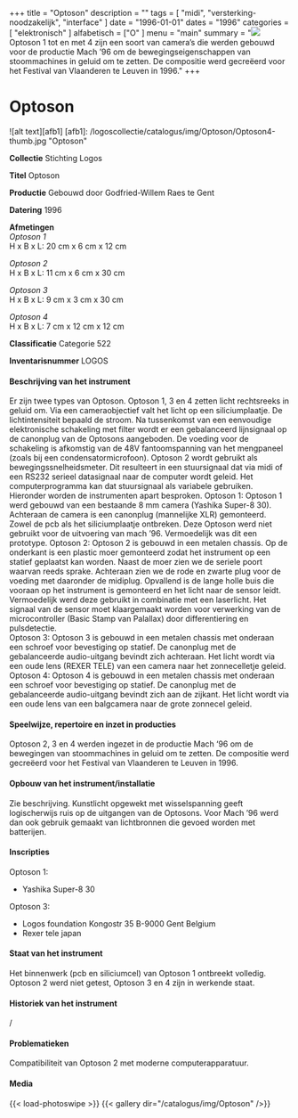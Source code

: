 ﻿+++
title = "Optoson"
description = ""
tags = [ "midi", "versterking-noodzakelijk", "interface"
]
date = "1996-01-01"
dates = "1996"
categories = [ "elektronisch"
]
alfabetisch = ["O"
]
menu = "main"
summary = "<a href='/logoscollectie/catalogus/1996/opstoson'><img src='/logoscollectie/catalogus/img/Optoson/Optoson4-thumb.jpg'></a>Optoson 1 tot en met 4 zijn een soort van camera’s die werden gebouwd voor de productie Mach ’96 om de bewegingseigenschappen van stoommachines in geluid om te zetten. De compositie werd gecreëerd voor het Festival van Vlaanderen te Leuven in 1996."
+++


# Optoson

![alt text][afb1]
[afb1]: /logoscollectie/catalogus/img/Optoson/Optoson4-thumb.jpg "Optoson"

**Collectie** 
Stichting Logos

**Titel**
Optoson

**Productie**
Gebouwd door Godfried-Willem Raes te Gent

**Datering**
1996

**Afmetingen**<br>
*Optoson 1*<br>
H x B x L: 20 cm x 6 cm x 12 cm<br>

*Optoson 2*<br>
H x B x L: 11 cm x 6 cm x 30 cm<br>

*Optoson 3*<br>
H x B x L: 9 cm x 3 cm x 30 cm<br>

*Optoson 4*<br>
H x B x L: 7 cm x 12 cm x 12 cm<br>

**Classificatie**
Categorie 522

**Inventarisnummer**
LOGOS 

#### Beschrijving van het instrument
Er zijn twee types van Optoson. Optoson 1, 3 en 4 zetten licht rechtsreeks in geluid om. Via een cameraobjectief valt het licht op een siliciumplaatje. De lichtintensiteit bepaald de stroom. Na tussenkomst van een eenvoudige elektronische schakeling met filter wordt er een gebalanceerd lijnsignaal op de canonplug van de Optosons aangeboden. De voeding voor de schakeling is afkomstig van de 48V fantoomspanning van het mengpaneel (zoals bij een condensatormicrofoon). 
Optoson 2 wordt gebruikt als bewegingssnelheidsmeter. Dit resulteert in een stuursignaal dat via midi of een RS232 serieel datasignaal naar de computer wordt geleid. Het computerprogramma kan dat stuursignaal als variabele gebruiken.
Hieronder worden de instrumenten apart besproken.
Optoson 1:
Optoson 1 werd gebouwd van een bestaande 8 mm camera (Yashika Super-8 30). Achteraan de camera is een canonplug (mannelijke XLR) gemonteerd. Zowel de pcb als het siliciumplaatje ontbreken. Deze Optoson werd niet gebruikt voor de uitvoering van mach ’96. Vermoedelijk was dit een prototype.
Optoson 2:
Optoson 2 is gebouwd in een metalen chassis. Op de onderkant is een plastic moer gemonteerd zodat het instrument op een statief geplaatst kan worden. Naast de moer zien we de seriele poort waarvan reeds sprake. Achteraan zien we de rode en zwarte plug voor de voeding met daaronder de midiplug. Opvallend is de lange holle buis die vooraan op het instrument is gemonteerd en het licht naar de sensor leidt. Vermoedelijk werd deze gebruikt in combinatie met een laserlicht. Het signaal van de sensor moet klaargemaakt worden voor verwerking van de microcontroller (Basic Stamp van Palallax) door differentiering en pulsdetectie.   
Optoson 3:
Optoson 3 is gebouwd in een metalen chassis met onderaan een schroef voor bevestiging op statief. De canonplug met de gebalanceerde audio-uitgang bevindt zich achteraan. Het licht wordt via een oude lens (REXER TELE) van een camera naar het zonnecelletje geleid. 
Optoson 4:
Optoson 4 is gebouwd in een metalen chassis met onderaan een schroef voor bevestiging op statief. De canonplug met de gebalanceerde audio-uitgang bevindt zich aan de zijkant. Het licht wordt via een oude lens van een balgcamera naar de grote zonnecel geleid. 
 

#### Speelwijze, repertoire en inzet in producties
Optoson 2, 3 en 4 werden ingezet in de productie Mach ‘96 om de bewegingen van stoommachines in geluid om te zetten. De compositie werd gecreëerd voor het Festival van Vlaanderen te Leuven in 1996.

#### Opbouw van het instrument/installatie
Zie beschrijving.
Kunstlicht opgewekt met wisselspanning geeft logischerwijs ruis op de uitgangen van de Optosons. Voor Mach ’96 werd dan ook gebruik gemaakt van lichtbronnen die gevoed worden met batterijen.   

#### Inscripties
Optoson 1:
- Yashika Super-8 30

Optoson 3:
- Logos foundation
Kongostr 35
B-9000 Gent
Belgium
- Rexer tele japan


#### Staat van het instrument
Het binnenwerk (pcb en siliciumcel) van Optoson 1 ontbreekt volledig. Optoson 2 werd niet getest, Optoson 3 en 4 zijn in werkende staat.

#### Historiek van het instrument
/

#### Problematieken
Compatibiliteit van Optoson 2 met moderne computerapparatuur.

#### Media
{{< load-photoswipe >}}
{{< gallery dir="/catalogus/img/Optoson" />}}
